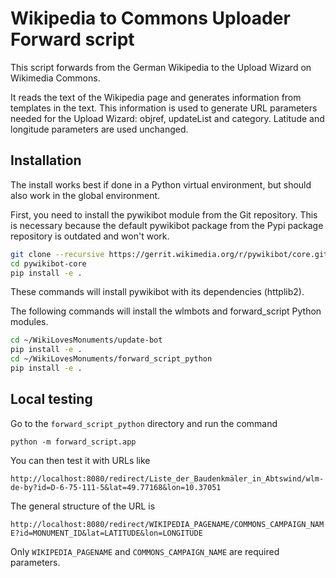# Wikipedia to Commons Uploader Forward script
This script forwards from the German Wikipedia to the Upload Wizard on Wikimedia Commons.

It reads the text of the Wikipedia page and generates information from templates in the text. This information is used to generate URL parameters needed for the Upload Wizard: objref, updateList and category. Latitude and longitude parameters are used unchanged.

## Installation
The install works best if done in a Python virtual environment, but should also work in the global environment.

First, you need to install the pywikibot module from the Git repository. This is necessary because the default pywikibot package from the Pypi package repository is outdated and won't work.

```bash
git clone --recursive https://gerrit.wikimedia.org/r/pywikibot/core.git pywikibot-core
cd pywikibot-core
pip install -e .
```

These commands will install pywikibot with its dependencies (httplib2).

The following commands will install the wlmbots and forward_script Python modules.

```bash
cd ~/WikiLovesMonuments/update-bot
pip install -e .
cd ~/WikiLovesMonuments/forward_script_python
pip install -e .
```

## Local testing

Go to the `forward_script_python` directory and run the command

    python -m forward_script.app

You can then test it with URLs like

`http://localhost:8080/redirect/Liste_der_Baudenkmäler_in_Abtswind/wlm-de-by?id=D-6-75-111-5&lat=49.77168&lon=10.37051`

The general structure of the URL is

`http://localhost:8080/redirect/WIKIPEDIA_PAGENAME/COMMONS_CAMPAIGN_NAME?id=MONUMENT_ID&lat=LATITUDE&lon=LONGITUDE`

Only `WIKIPEDIA_PAGENAME` and `COMMONS_CAMPAIGN_NAME` are required parameters.
